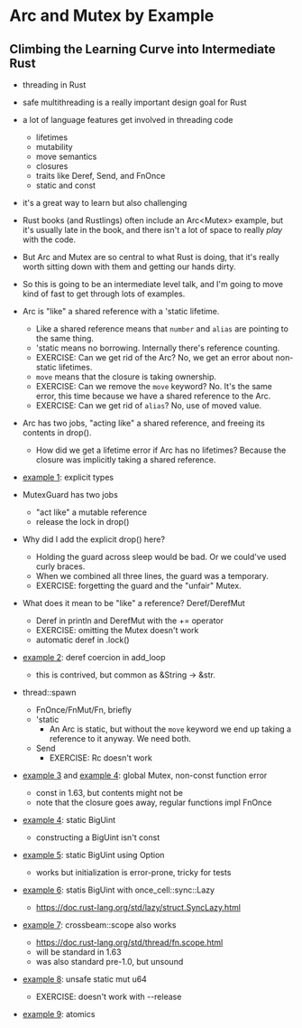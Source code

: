 # Arc and Mutex by Example
## Climbing the Learning Curve into Intermediate Rust

- threading in Rust
- safe multithreading is a really important design goal for Rust
- a lot of language features get involved in threading code
    - lifetimes
    - mutability
    - move semantics
    - closures
    - traits like Deref, Send, and FnOnce
    - static and const
- it's a great way to learn but also challenging
- Rust books (and Rustlings) often include an Arc<Mutex<T>> example, but it's
  usually late in the book, and there isn't a lot of space to really *play*
  with the code.
- But Arc and Mutex are so central to what Rust is doing, that it's really
  worth sitting down with them and getting our hands dirty.
- So this is going to be an intermediate level talk, and I'm going
  to move kind of fast to get through lots of examples.

- Arc is "like" a shared reference with a 'static lifetime.
    - Like a shared reference means that `number` and `alias` are
      pointing to the same thing.
    - 'static means no borrowing. Internally there's reference
      counting.
    - EXERCISE: Can we get rid of the Arc? No, we get an error
      about non-static lifetimes.
    - `move` means that the closure is taking ownership.
    - EXERCISE: Can we remove the `move` keyword? No. It's the same
      error, this time because we have a shared reference to the
      Arc.
    - EXERCISE: Can we get rid of `alias`? No, use of moved value.
- Arc has two jobs, "acting like" a shared reference, and freeing
  its contents in drop().
    - How did we get a lifetime error if Arc has no lifetimes?
      Because the closure was implicitly taking a shared reference.
- [example 1](examples/1.rs): explicit types
- MutexGuard has two jobs
    - "act like" a mutable reference
    - release the lock in drop()
- Why did I add the explicit drop() here?
    - Holding the guard across sleep would be bad. Or we could've
      used curly braces.
    - When we combined all three lines, the guard was a temporary.
    - EXERCISE: forgetting the guard and the "unfair" Mutex.
- What does it mean to be "like" a reference? Deref/DerefMut
    - Deref in println and DerefMut with the += operator
    - EXERCISE: omitting the Mutex doesn't work
    - automatic deref in .lock()
- [example 2](examples/2.rs): deref coercion in add\_loop
    - this is contrived, but common as &String -> &str.
- thread::spawn
    - FnOnce/FnMut/Fn, briefly
    - 'static
        - An Arc is static, but without the `move` keyword we end
          up taking a reference to it anyway. We need both.
    - Send
        - EXERCISE: Rc doesn't work
- [example 3](examples/3.rs) and [example 4](examples/4.rs): global Mutex, non-const function error
    - const in 1.63, but contents might not be
    - note that the closure goes away, regular functions impl FnOnce
- [example 4](examples/4.rs): static BigUint
    - constructing a BigUint isn't const
- [example 5](examples/5.rs): static BigUint using Option
    - works but initialization is error-prone, tricky for tests
- [example 6](examples/6.rs): statis BigUint with once\_cell::sync::Lazy
    - https://doc.rust-lang.org/std/lazy/struct.SyncLazy.html
- [example 7](examples/7.rs): crossbeam::scope also works
    - https://doc.rust-lang.org/std/thread/fn.scope.html
    - will be standard in 1.63
    - was also standard pre-1.0, but unsound
- [example 8](examples/8.rs): unsafe static mut u64
    - EXERCISE: doesn't work with --release
- [example 9](examples/9.rs): atomics
